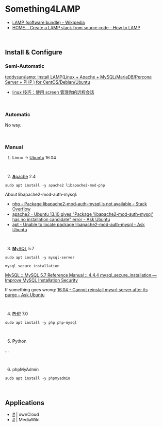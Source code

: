 # Something4LAMP

- [LAMP (software bundle) - Wikipedia](https://en.wikipedia.org/wiki/LAMP_(software_bundle))
- [HOME... Create a LAMP stack from source code - How to LAMP](http://howtolamp.com/)

<br/>

## Install & Configure

### Semi-Automatic

[teddysun/lamp: Install LAMP(Linux + Apache + MySQL/MariaDB/Percona Server + PHP ) for CentOS/Debian/Ubuntu](//github.com/teddysun/lamp)

- [linux 技巧：使用 screen 管理你的远程会话](https://www.ibm.com/developerworks/cn/linux/l-cn-screen/)

<br/>

### Automatic

No way.

<br/>

### Manual

1. **L**inux -> [Ubuntu](//github.com/pzhlkj6612/Something4Ubuntu-Desktop-1604-LTS/tree/HEAD/Tweak-My-Own-Ubuntu) 16.04

<br/>

2. [**A**pache](./Configurations/apache.md) 2.4

```shell
sudo apt install -y apache2 libapache2-mod-php
```

About libapache2-mod-auth-mysql:

- [php - Package libapache2-mod-auth-mysql is not available - Stack Overflow](https://stackoverflow.com/questions/20458641/package-libapache2-mod-auth-mysql-is-not-available)
- [apache2 - Ubuntu 13.10 gives &quot;Package &#39;libapache2-mod-auth-mysql&#39; has no installation candidate&quot; error - Ask Ubuntu](https://askubuntu.com/questions/365061/ubuntu-13-10-gives-package-libapache2-mod-auth-mysql-has-no-installation-cand)
- [apt - Unable to locate package libapache2-mod-auth-mysql - Ask Ubuntu](https://askubuntu.com/questions/716577/unable-to-locate-package-libapache2-mod-auth-mysql)

<br/>

3. [**M**ySQL](//github.com/pzhlkj6612/Something4SQL/tree/HEAD/MySQL) 5.7

```shell
sudo apt install -y mysql-server
```

```shell
mysql_secure_installation
```

[MySQL :: MySQL 5.7 Reference Manual :: 4.4.4 mysql_secure_installation — Improve MySQL Installation Security](https://dev.mysql.com/doc/refman/5.7/en/mysql-secure-installation.html)

If something goes wrong: [16.04 - Cannot reinstall mysql-server after its purge - Ask Ubuntu](https://askubuntu.com/questions/763534/cannot-reinstall-mysql-server-after-its-purge/763623)

<br/>

4. [**P**HP](./Configurations/php.md) 7.0

```shell
sudo apt install -y php php-mysql
```

<br/>

5. **P**ython

...

<br/>

6. phpMyAdmin

```shell
sudo apt install -y phpmyadmin
```

<br/>

## Applications

- [#](./Applications/owncloud.md) | ownCloud
- [#](./Applications/mediawiki.md) | MediaWiki
